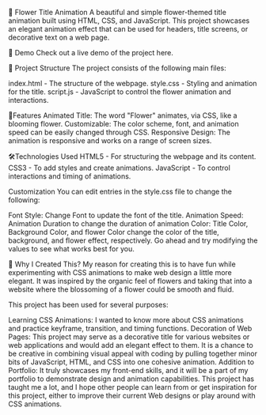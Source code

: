 🌸 Flower Title Animation
A beautiful and simple flower-themed title animation built using HTML, CSS, and JavaScript. This project showcases an elegant animation effect that can be used for headers, title screens, or decorative text on a web page.

🌼 Demo
Check out a live demo of the project here.

📂 Project Structure
The project consists of the following main files:

index.html - The structure of the webpage.
style.css - Styling and animation for the title.
script.js - JavaScript to control the flower animation and interactions.

🚀Features
Animated Title: The word "Flower" animates, via CSS, like a blooming flower.
Customizable: The color scheme, font, and animation speed can be easily changed through CSS.
Responsive Design: The animation is responsive and works on a range of screen sizes.

🛠️Technologies Used
HTML5 - For structuring the webpage and its content.
CSS3 - To add styles and create animations.
JavaScript - To control interactions and timing of animations.

Customization
You can edit entries in the style.css file to change the following:

Font Style: Change Font to update the font of the title.
Animation Speed: Animation Duration to change the duration of animation
Color: Title Color, Background Color, and flower Color change the color of the title, background, and flower effect, respectively.
Go ahead and try modifying the values to see what works best for you.

🌟 Why I Created This?
My reason for creating this is to have fun while experimenting with CSS animations to make web design a little more elegant. It was inspired by the organic feel of flowers and taking that into a website where the blossoming of a flower could be smooth and fluid.

This project has been used for several purposes:

Learning CSS Animations: I wanted to know more about CSS animations and practice keyframe, transition, and timing functions. Decoration of Web Pages: This project may serve as a decorative title for various websites or web applications and would add an elegant effect to them. It is a chance to be creative in combining visual appeal with coding by pulling together minor bits of JavaScript, HTML, and CSS into one cohesive animation.
Addition to Portfolio: It truly showcases my front-end skills, and it will be a part of my portfolio to demonstrate design and animation capabilities.
This project has taught me a lot, and I hope other people can learn from or get inspiration for this project, either to improve their current Web designs or play around with CSS animations.
